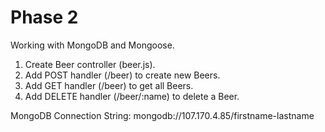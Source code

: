 # Phase 2
Working with MongoDB and Mongoose.

1. Create Beer controller (beer.js).
1. Add POST handler (/beer) to create new Beers.
1. Add GET handler (/beer) to get all Beers.
1. Add DELETE handler (/beer/:name) to delete a Beer.

MongoDB Connection String: mongodb://107.170.4.85/firstname-lastname
